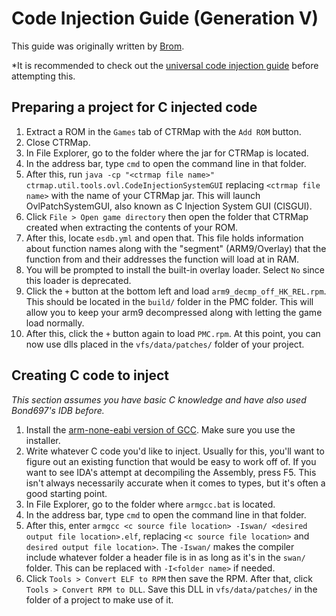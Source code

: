 # Code Injection Guide (Generation V)

This guide was originally written by [Brom](https://github.com/BromBromBromley).

*It is recommended to check out the [universal code injection guide](../../../../universal/guides/code_injection/code_injection.md) before attempting this. 

## Preparing a project for C injected code ##

1) Extract a ROM in the `Games` tab of CTRMap with the `Add ROM` button.
2) Close CTRMap.
3) In File Explorer, go to the folder where the jar for CTRMap is located.
4) In the address bar, type `cmd` to open the command line in that folder.
5) After this, run `java -cp "<ctrmap file name>" ctrmap.util.tools.ovl.CodeInjectionSystemGUI` replacing `<ctrmap file name>` with the name of your CTRMap jar. This will launch OvlPatchSystemGUI, also known as C Injection System GUI (CISGUI).
6) Click `File > Open game directory` then open the folder that CTRMap created when extracting the contents of your ROM.
7) After this, locate `esdb.yml` and open that. This file holds information about function names along with the "segment" (ARM9/Overlay) that the function from and their addresses the function will load at in RAM.
8) You will be prompted to install the built-in overlay loader. Select `No` since this loader is deprecated.
9) Click the `+` button at the bottom left and load `arm9_decmp_off_HK_REL.rpm`. This should be located in the `build/` folder in the PMC folder. This will allow you to keep your arm9 decompressed along with letting the game load normally.
10) After this, click the `+` button again to load `PMC.rpm`. At this point, you can now use dlls placed in the `vfs/data/patches/` folder of your project.

## Creating C code to inject ##

*This section assumes you have basic C knowledge and have also used Bond697's IDB before.*

1) Install the [arm-none-eabi version of GCC](https://developer.arm.com/tools-and-software/open-source-software/developer-tools/gnu-toolchain/gnu-rm/downloads). Make sure you use the installer.
2) Write whatever C code you'd like to inject. Usually for this, you'll want to figure out an existing function that would be easy to work off of. If you want to see IDA's attempt at decompiling the Assembly, press F5. This isn't always necessarily accurate when it comes to types, but it's often a good starting point.
3) In File Explorer, go to the folder where `armgcc.bat` is located.
4) In the address bar, type `cmd` to open the command line in that folder.
5) After this, enter `armgcc <c source file location> -Iswan/ <desired output file location>.elf`, replacing `<c source file location>` and `desired output file location>`. The `-Iswan/` makes the compiler include whatever folder a header file is in as long as it's in the `swan/` folder. This can be replaced with `-I<folder name>` if needed.
6) Click `Tools > Convert ELF to RPM` then save the RPM. After that, click `Tools > Convert RPM to DLL`. Save this DLL in `vfs/data/patches/` in the folder of a project to make use of it.
